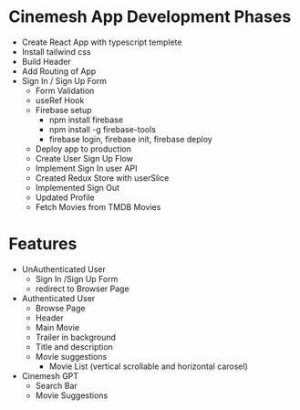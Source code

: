 # Cinemesh App Development Phases

- Create React App with typescript templete
- Install tailwind css
- Build Header
- Add Routing of App
- Sign In / Sign Up Form
  - Form Validation
  - useRef Hook
  - Firebase setup
    - npm install firebase
    - npm install -g firebase-tools
    - firebase login, firebase init, firebase deploy
  - Deploy app to production
  - Create User Sign Up Flow
  - Implement Sign In user API
  - Created Redux Store with userSlice
  - Implemented Sign Out
  - Updated Profile
  - Fetch Movies from TMDB Movies

# Features

- UnAuthenticated User
  - Sign In /Sign Up Form
  - redirect to Browser Page
- Authenticated User
  - Browse Page
  - Header
  - Main Movie
  - Trailer in background
  - Title and description
  - Movie suggestions
    - Movie List (vertical scrollable and horizontal carosel)
- Cinemesh GPT
  - Search Bar
  - Movie Suggestions
